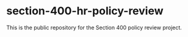 # section-400-hr-policy-review
This is the public repository for the Section 400 policy review project.  
